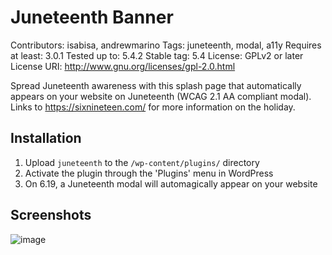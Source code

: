 # Juneteenth Banner
Contributors: isabisa, andrewmarino
Tags: juneteenth, modal, a11y
Requires at least: 3.0.1
Tested up to: 5.4.2
Stable tag: 5.4
License: GPLv2 or later
License URI: http://www.gnu.org/licenses/gpl-2.0.html

Spread Juneteenth awareness with this splash page that automatically appears on your website on Juneteenth (WCAG 2.1 AA compliant modal). Links to https://sixnineteen.com/ for more information on the holiday.

## Installation

1. Upload `juneteenth` to the `/wp-content/plugins/` directory
2. Activate the plugin through the 'Plugins' menu in WordPress
3. On 6.19, a Juneteenth modal will automagically appear on your website

## Screenshots

![image](https://user-images.githubusercontent.com/928176/84958929-60ad2b80-b0cc-11ea-85a5-6f84b1d69098.png)
